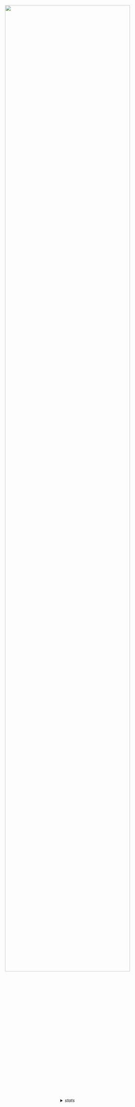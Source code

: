 <div align="center">

<br /><br /><br />

<img src="https://github.com/user-attachments/assets/8838927b-4184-4a21-897b-1e0dee7b5148"  width="90%" />

<br /><br />

<details>
<summary><i>stats</i></summary>
<br/><br/>
<img src="https://pretty-profile.vercel.app/api/github-stats?username=Nighty3098&theme=solarized&fg=%233e3e3e&bg=%23dedede&hide_avatar=true&langs=false&show=stars,followers,following,issues,commits" width="90%" />
<br /><br />
<img src="https://pretty-profile.vercel.app/api/github-stats?username=Nighty3098&theme=solarized&fg=%233e3e3e&bg=%23dedede&langs=true" width="90%" />
<br/><br/>
</details>
</div>
